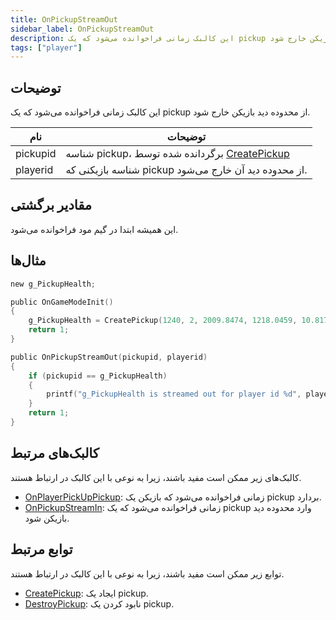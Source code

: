 ```yaml
---
title: OnPickupStreamOut
sidebar_label: OnPickupStreamOut
description: این کالبک زمانی فراخوانده می‌شود که یک pickup از محدوده دید بازیکن خارج شود.
tags: ["player"]
---
```


<VersionWarn name='callback' version='omp v1.1.0.2612' />

## توضیحات

این کالبک زمانی فراخوانده می‌شود که یک pickup از محدوده دید بازیکن خارج شود.

| نام | توضیحات |
| -------- | --------------------------------------------------------------------------- |
| pickupid | شناسه pickup، برگردانده شده توسط [CreatePickup](../functions/CreatePickup) |
| playerid | شناسه بازیکنی که pickup از محدوده دید آن خارج می‌شود. |

## مقادیر برگشتی

این همیشه ابتدا در گیم مود فراخوانده می‌شود.

## مثال‌ها

```c
new g_PickupHealth;

public OnGameModeInit()
{
    g_PickupHealth = CreatePickup(1240, 2, 2009.8474, 1218.0459, 10.8175);
    return 1;
}

public OnPickupStreamOut(pickupid, playerid)
{
    if (pickupid == g_PickupHealth)
    {
        printf("g_PickupHealth is streamed out for player id %d", playerid);
    }
    return 1;
}
```

## کالبک‌های مرتبط

کالبک‌های زیر ممکن است مفید باشند، زیرا به نوعی با این کالبک در ارتباط هستند.

- [OnPlayerPickUpPickup](OnPlayerPickUpPickup): زمانی فراخوانده می‌شود که بازیکن یک pickup بردارد.
- [OnPickupStreamIn](OnPickupStreamIn): زمانی فراخوانده می‌شود که یک pickup وارد محدوده دید بازیکن شود.

## توابع مرتبط

توابع زیر ممکن است مفید باشند، زیرا به نوعی با این کالبک در ارتباط هستند.

- [CreatePickup](../functions/CreatePickup): ایجاد یک pickup.
- [DestroyPickup](../functions/DestroyPickup): نابود کردن یک pickup.